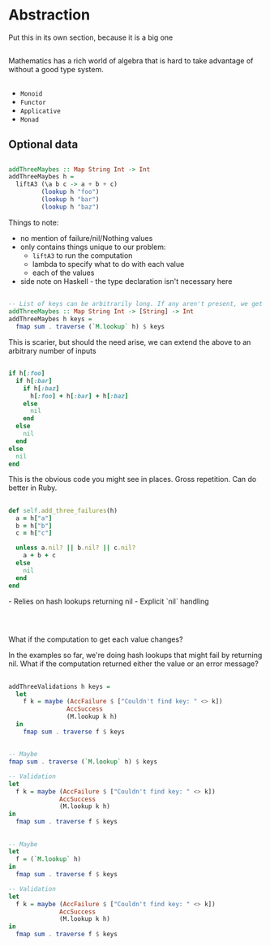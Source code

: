 # Abstraction

<div class="notes">
Put this in its own section, because it is a big one
</div>

##

Mathematics has a rich world of algebra that is hard to take advantage of without a good type system.

##

- `Monoid`
- `Functor`
- `Applicative`
- `Monad`

## Optional data

##

```haskell
addThreeMaybes :: Map String Int -> Int
addThreeMaybes h =
  liftA3 (\a b c -> a + b + c)
         (lookup h "foo")
         (lookup h "bar")
         (lookup h "baz")
```

<div class="notes">
Things to note:

- no mention of failure/nil/Nothing values
- only contains things unique to our problem:
   + `liftA3` to run the computation
   + lambda to specify what to do with each value
   + each of the values
- side note on Haskell - the type declaration isn't necessary here
</div>

##

```haskell
-- List of keys can be arbitrarily long. If any aren't present, we get `Nothing`.
addThreeMaybes :: Map String Int -> [String] -> Int
addThreeMaybes h keys =
  fmap sum . traverse (`M.lookup` h) $ keys
```

<div class="notes">
This is scarier, but should the need arise, we can extend the above to
an arbitrary number of inputs
</div>

##

```ruby
if h[:foo]
  if h[:bar]
    if h[:baz]
      h[:foo] + h[:bar] + h[:baz]
    else
      nil
    end
  else
    nil
  end
else
  nil
end
```

<div class="notes">
This is the obvious code you might see in places.
Gross repetition.
Can do better in Ruby.
</div>

##

```ruby
def self.add_three_failures(h)
  a = h["a"]
  b = h["b"]
  c = h["c"]

  unless a.nil? || b.nil? || c.nil?
    a + b + c
  else
    nil
  end
end
```

<div class="notes">
- Relies on hash lookups returning nil
- Explicit `nil` handling
</div>

##

```ruby
```

##

What if the computation to get each value changes?

<div class="notes">
In the examples so far, we're doing hash lookups that might fail by returning nil.
What if the computation returned either the value or an error message?
</div>

##

```haskell
addThreeValidations h keys =
  let
    f k = maybe (AccFailure $ ["Couldn't find key: " <> k])
                AccSuccess
                (M.lookup k h)
  in
    fmap sum . traverse f $ keys
```

##

```haskell
-- Maybe
fmap sum . traverse (`M.lookup` h) $ keys

-- Validation
let
  f k = maybe (AccFailure $ ["Couldn't find key: " <> k])
              AccSuccess
              (M.lookup k h)
in
  fmap sum . traverse f $ keys
```

##

```haskell
-- Maybe
let
  f = (`M.lookup` h)
in
  fmap sum . traverse f $ keys

-- Validation
let
  f k = maybe (AccFailure $ ["Couldn't find key: " <> k])
              AccSuccess
              (M.lookup k h)
in
  fmap sum . traverse f $ keys
```

